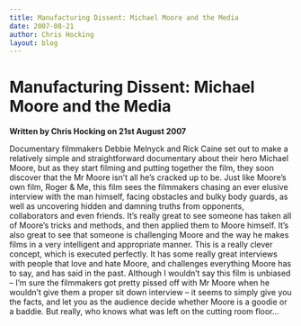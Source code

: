 ```yaml
---
title: Manufacturing Dissent: Michael Moore and the Media
date: 2007-08-21
author: Chris Hocking
layout: blog
---
```

# Manufacturing Dissent: Michael Moore and the Media

**Written by Chris Hocking on 21st August 2007**

Documentary filmmakers Debbie Melnyck and Rick Caine set out to make a relatively simple and straightforward documentary about their hero Michael Moore, but as they start filming and putting together the film, they soon discover that the Mr Moore isn’t all he’s cracked up to be. Just like Moore’s own film, Roger & Me, this film sees the filmmakers chasing an ever elusive interview with the man himself, facing obstacles and bulky body guards, as well as uncovering hidden and damning truths from opponents, collaborators and even friends. It’s really great to see someone has taken all of Moore’s tricks and methods, and then applied them to Moore himself. It’s also great to see that someone is challenging Moore and the way he makes films in a very intelligent and appropriate manner. This is a really clever concept, which is executed perfectly. It has some really great interviews with people that love and hate Moore, and challenges everything Moore has to say, and has said in the past. Although I wouldn’t say this film is unbiased – I’m sure the filmmakers got pretty pissed off with Mr Moore when he wouldn’t give them a proper sit down interview – it seems to simply give you the facts, and let you as the audience decide whether Moore is a goodie or a baddie. But really, who knows what was left on the cutting room floor…